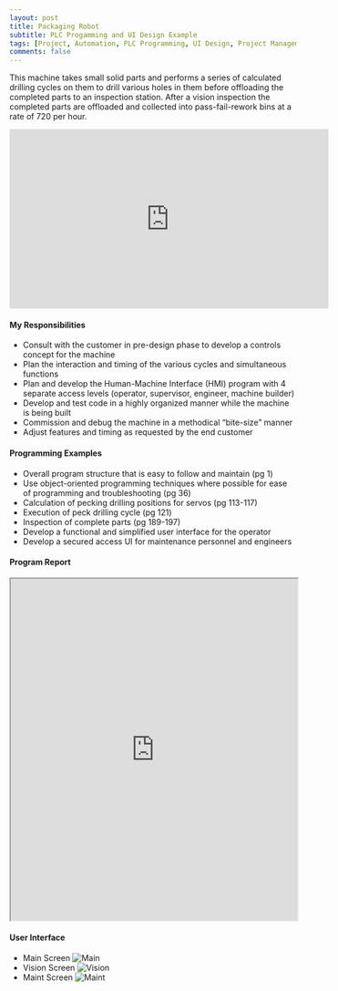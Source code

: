 ```yaml
---
layout: post
title: Packaging Robot
subtitle: PLC Progamming and UI Design Example
tags: [Project, Automation, PLC Programming, UI Design, Project Management]
comments: false
---
```


This machine takes small solid parts and performs a series of calculated drilling cycles on them to drill various holes in them before offloading the completed parts to an inspection station. After a vision inspection the completed parts are offloaded and collected into pass-fail-rework bins at a rate of 720 per hour.


<iframe width="560" height="315" src="https://www.youtube.com/embed/vnXvuWqUFmY" frameborder="0" allow="accelerometer; autoplay; encrypted-media; gyroscope; picture-in-picture" allowfullscreen></iframe>


#### My Responsibilities
-	Consult with the customer in pre-design phase to develop a controls concept for the machine
-	Plan the interaction and timing of the various cycles and simultaneous functions
-	Plan and develop the Human-Machine Interface (HMI) program with 4 separate access levels (operator, supervisor, engineer, machine builder)
-	Develop and test code in a highly organized manner while the machine is being built
-	Commission and debug the machine in a methodical “bite-size” manner
-	Adjust features and timing as requested by the end customer
 
#### Programming Examples
-	Overall program structure that is easy to follow and maintain (pg 1)
-	Use object-oriented programming techniques where possible for ease of programming and troubleshooting (pg 36)
-	Calculation of pecking drilling positions for servos (pg 113-117)
-	Execution of peck drilling cycle (pg 121)
-	Inspection of complete parts (pg 189-197)
-	Develop a functional and simplified user interface for the operator
-	Develop a secured access UI for maintenance personnel and engineers
 
#### Program Report
<iframe src="https://josh-best.github.io/img/PackagingRobot.pdf" width="100%" height="600px"> </iframe>

#### User Interface
- Main Screen
![Main](https://josh-best.github.io/img/FerruleDrillingMachine_MainScreen.png)
- Vision Screen
![Vision](https://josh-best.github.io/img/FerruleDrillingMachine_VisionScreen.png)
- Maint Screen
![Maint](https://josh-best.github.io/img/FerruleDrillingMachine_MaintScreen1.png)
